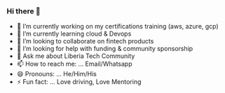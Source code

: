 ### Hi there 👋

<!--
**mysterioux/mysterioux** is a ✨ _special_ ✨ repository because its `README.md` (this file) appears on your GitHub profile.

Here are some ideas to get you started:
-->
- 🔭 I’m currently working on my certifications training (aws, azure, gcp)
- 🌱 I’m currently learning cloud & Devops 
- 👯 I’m looking to collaborate on fintech products
- 🤔 I’m looking for help with funding & community sponsorship
- 💬 Ask me about Liberia Tech Community
- 📫 How to reach me: ... Email/Whatsapp
- 😄 Pronouns: ... He/Him/His
- ⚡ Fun fact: ... Love driving, Love Mentoring

